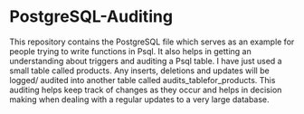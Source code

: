 # PostgreSQL-Auditing

This repository contains the PostgreSQL file which serves as an example for people trying to write functions in Psql. 
It also helps in getting an understanding about triggers and auditing a Psql table. I have just used a small table called products. 
Any inserts, deletions and updates will be logged/ audited into another table called audits_tablefor_products.
This auditing helps keep track of changes as they occur and helps in decision making when dealing with a regular updates to a very large database.
